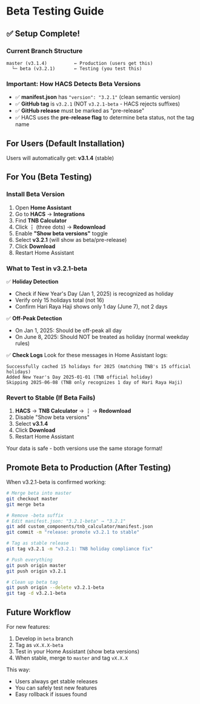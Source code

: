 # Beta Testing Guide

## ✅ Setup Complete!

### Current Branch Structure

```
master (v3.1.4)          ← Production (users get this)
  └─ beta (v3.2.1)       ← Testing (you test this)
```

### Important: How HACS Detects Beta Versions

- ✅ **manifest.json** has `"version": "3.2.1"` (clean semantic version)
- ✅ **GitHub tag** is `v3.2.1` (NOT `v3.2.1-beta` - HACS rejects suffixes)
- ✅ **GitHub release** must be marked as "pre-release"
- ✅ HACS uses the **pre-release flag** to determine beta status, not the tag name

## For Users (Default Installation)
Users will automatically get: **v3.1.4** (stable)

## For You (Beta Testing)

### Install Beta Version

1. Open **Home Assistant**
2. Go to **HACS** → **Integrations**
3. Find **TNB Calculator**
4. Click **⋮** (three dots) → **Redownload**
5. Enable **"Show beta versions"** toggle
6. Select **v3.2.1** (will show as beta/pre-release)
7. Click **Download**
8. Restart Home Assistant

### What to Test in v3.2.1-beta

✅ **Holiday Detection**
- Check if New Year's Day (Jan 1, 2025) is recognized as holiday
- Verify only 15 holidays total (not 16)
- Confirm Hari Raya Haji shows only 1 day (June 7), not 2 days

✅ **Off-Peak Detection**
- On Jan 1, 2025: Should be off-peak all day
- On June 8, 2025: Should NOT be treated as holiday (normal weekday rules)

✅ **Check Logs**
Look for these messages in Home Assistant logs:
```
Successfully cached 15 holidays for 2025 (matching TNB's 15 official holidays)
Added New Year's Day 2025-01-01 (TNB official holiday)
Skipping 2025-06-08 (TNB only recognizes 1 day of Hari Raya Haji)
```

### Revert to Stable (If Beta Fails)

1. **HACS** → **TNB Calculator** → **⋮** → **Redownload**
2. Disable "Show beta versions"
3. Select **v3.1.4**
4. Click **Download**
5. Restart Home Assistant

Your data is safe - both versions use the same storage format!

## Promote Beta to Production (After Testing)

When v3.2.1-beta is confirmed working:

```bash
# Merge beta into master
git checkout master
git merge beta

# Remove -beta suffix
# Edit manifest.json: "3.2.1-beta" → "3.2.1"
git add custom_components/tnb_calculator/manifest.json
git commit -m "release: promote v3.2.1 to stable"

# Tag as stable release
git tag v3.2.1 -m "v3.2.1: TNB holiday compliance fix"

# Push everything
git push origin master
git push origin v3.2.1

# Clean up beta tag
git push origin --delete v3.2.1-beta
git tag -d v3.2.1-beta
```

## Future Workflow

For new features:

1. Develop in `beta` branch
2. Tag as `vX.X.X-beta`
3. Test in your Home Assistant (show beta versions)
4. When stable, merge to `master` and tag `vX.X.X`

This way:
- Users always get stable releases
- You can safely test new features
- Easy rollback if issues found
